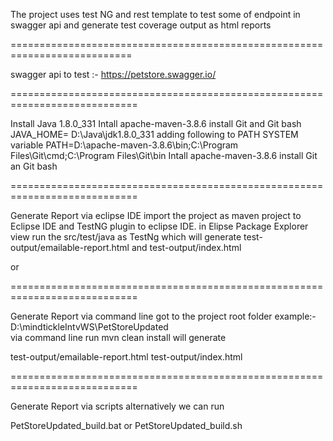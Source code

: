 The project uses test NG and rest template to test some of endpoint in swagger api  and generate  test coverage output as html reports

===========================================================================

swagger api to test :- https://petstore.swagger.io/

============================================================================

Install Java 1.8.0_331
Intall apache-maven-3.8.6
install Git and Git bash
JAVA_HOME= D:\Java\jdk1.8.0_331
adding following to PATH SYSTEM variable
PATH=D:\apache-maven-3.8.6\bin;C:\Program Files\Git\cmd;C:\Program Files\Git\bin
Intall apache-maven-3.8.6
install Git an Git bash


============================================================================

Generate Report via eclipse IDE
import the project as maven project to Eclipse IDE and TestNG plugin to eclipse IDE.
in Elipse Package Explorer view run the src/test/java as TestNg which
will generate test-output/emailable-report.html
and test-output/index.html

or 

============================================================================

Generate Report via command line
got to the project  root folder example:- D:\mindtickleIntvWS\PetStoreUpdated\
via command line run
mvn clean install 
will generate 

test-output/emailable-report.html
test-output/index.html

============================================================================ 

Generate Report via scripts
alternatively we can run
 
PetStoreUpdated_build.bat or PetStoreUpdated_build.sh
